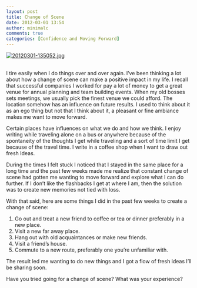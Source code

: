 ```yaml
---
layout: post
title: Change of Scene
date: 2012-03-01 13:54
author: minimalc
comments: true
categories: [Confidence and Moving Forward]
---
```

<a href="http://minimalchanges.com/blog/wp-content/uploads/2012/03/20120301-135052.jpg"><img src="http://minimalchanges.com/blog/wp-content/uploads/2012/03/20120301-135052.jpg" alt="20120301-135052.jpg" class="alignnone size-full" /></a><br /><br />

I tire easily when I do things over and over again. I’ve been thinking a lot about how a change of scene can make a positive impact in my life. I recall that successful companies I worked for pay a lot of money to get a great venue for annual planning and team building events. When my old bosses sets meetings, we usually pick the finest venue we could afford. The location somehow has an influence on future results. I used to think about it as an ego thing but not that I think about it, a pleasant or fine ambiance makes me want to move forward. 

Certain places have influences on what we do and how we think. I enjoy writing while traveling alone on a bus or anywhere because of the spontaneity of the thoughts I get while traveling and a sort of time limit I get because of the travel time. I write in a coffee shop when I want to draw out fresh Ideas. 

During the times I felt stuck I noticed that I stayed in the same place for a long time and the past few weeks made me realize that constant change of scene had gotten me wanting to move forward and explore what I can do further. If I don’t like the flashbacks I get at where I am, then the solution was to create new memories not tied with loss.

With that said, here are some things I did in the past few weeks to create a change of scene:
1. Go out and treat a new friend to coffee or tea or dinner preferably in a new place.
2. Visit a new far away place.
3. Hang out with old acquaintances or make new friends. 
4. Visit a friend’s house.
5. Commute to a new route, preferably one you’re unfamiliar with.

The result led me wanting to do new things and I got a flow of fresh ideas I’ll be sharing soon. 

Have you tried going for a change of scene? What was your experience?
